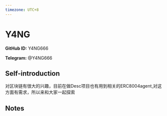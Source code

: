 ```yaml
---
timezone: UTC+8
---
```


# Y4NG

**GitHub ID:** Y4NG666

**Telegram:** @Y4NG666

## Self-introduction

对区块链有很大的兴趣，目前在做Desc项目也有用到相关的ERC8004agent,对这方面有需求，所以来和大家一起探索

## Notes

<!-- Content_START -->


<!-- Content_END -->
